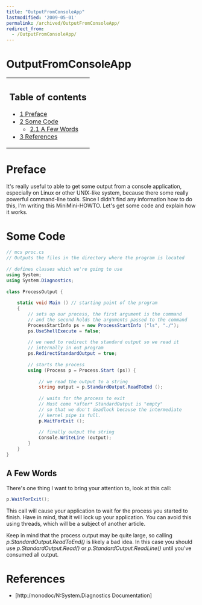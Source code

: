 ```yaml
---
title: "OutputFromConsoleApp"
lastmodified: '2009-05-01'
permalink: /archived/OutputFromConsoleApp/
redirect_from:
  - /OutputFromConsoleApp/
---
```


OutputFromConsoleApp
====================

<table>
<col width="100%" />
<tbody>
<tr class="odd">
<td align="left"><h2>Table of contents</h2>
<ul>
<li><a href="#preface">1 Preface</a></li>
<li><a href="#some-code">2 Some Code</a>
<ul>
<li><a href="#a-few-words">2.1 A Few Words</a></li>
</ul></li>
<li><a href="#references">3 References</a></li>
</ul></td>
</tr>
</tbody>
</table>

Preface
=======

It's really useful to able to get some output from a console application, especially on Linux or other UNIX-like system, because there some really powerful command-line tools. Since I didn't find any information how to do this, I'm writing this MiniMini-HOWTO. Let's get some code and explain how it works.

Some Code
=========

``` csharp
// mcs proc.cs
// Outputs the files in the directory where the program is located
 
// defines classes which we're going to use
using System;
using System.Diagnostics;
 
class ProcessOutput {
 
    static void Main () // starting point of the program
    {
        // sets up our process, the first argument is the command 
        // and the second holds the arguments passed to the command
        ProcessStartInfo ps = new ProcessStartInfo ("ls", "./");
        ps.UseShellExecute = false;
 
        // we need to redirect the standard output so we read it
        // internally in out program
        ps.RedirectStandardOutput = true;
 
        // starts the process
        using (Process p = Process.Start (ps)) {
 
            // we read the output to a string
            string output = p.StandardOutput.ReadToEnd ();
 
            // waits for the process to exit
            // Must come *after* StandardOutput is "empty"
            // so that we don't deadlock because the intermediate
            // kernel pipe is full.
            p.WaitForExit ();
 
            // finally output the string
            Console.WriteLine (output);
        }
    }
}
```

A Few Words
-----------

There's one thing I want to bring your attention to, look at this call:

``` csharp
p.WaitForExit();
```

This call will cause your application to wait for the process you started to finish. Have in mind, that it will lock up your application. You can avoid this using threads, which will be a subject of another article.

Keep in mind that the process output may be quite large, so calling *p.StandardOutput.ReadToEnd()* is likely a bad idea. In this case you should use *p.StandardOutput.Read()* or *p.StandardOutput.ReadLine()* until you've consumed all output.

References
==========

-   [http:/monodoc/N:System.Diagnostics Documentation]


